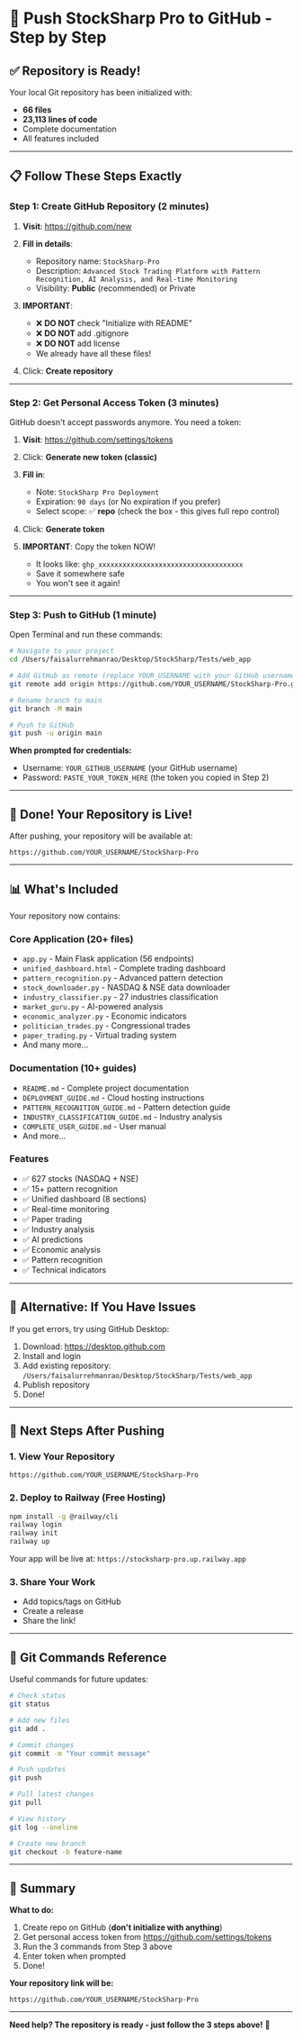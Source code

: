 # 🚀 Push StockSharp Pro to GitHub - Step by Step

## ✅ Repository is Ready!

Your local Git repository has been initialized with:
- **66 files**
- **23,113 lines of code**
- Complete documentation
- All features included

---

## 📋 Follow These Steps Exactly

### Step 1: Create GitHub Repository (2 minutes)

1. **Visit**: https://github.com/new

2. **Fill in details**:
   - Repository name: `StockSharp-Pro`
   - Description: `Advanced Stock Trading Platform with Pattern Recognition, AI Analysis, and Real-time Monitoring`
   - Visibility: **Public** (recommended) or Private
   
3. **IMPORTANT**: 
   - ❌ **DO NOT** check "Initialize with README"
   - ❌ **DO NOT** add .gitignore
   - ❌ **DO NOT** add license
   - We already have all these files!

4. Click: **Create repository**

---

### Step 2: Get Personal Access Token (3 minutes)

GitHub doesn't accept passwords anymore. You need a token:

1. **Visit**: https://github.com/settings/tokens

2. Click: **Generate new token (classic)**

3. **Fill in**:
   - Note: `StockSharp Pro Deployment`
   - Expiration: `90 days` (or No expiration if you prefer)
   - Select scope: ✅ **repo** (check the box - this gives full repo control)

4. Click: **Generate token**

5. **IMPORTANT**: Copy the token NOW!
   - It looks like: `ghp_xxxxxxxxxxxxxxxxxxxxxxxxxxxxxxxxxxxx`
   - Save it somewhere safe
   - You won't see it again!

---

### Step 3: Push to GitHub (1 minute)

Open Terminal and run these commands:

```bash
# Navigate to your project
cd /Users/faisalurrehmanrao/Desktop/StockSharp/Tests/web_app

# Add GitHub as remote (replace YOUR_USERNAME with your GitHub username)
git remote add origin https://github.com/YOUR_USERNAME/StockSharp-Pro.git

# Rename branch to main
git branch -M main

# Push to GitHub
git push -u origin main
```

**When prompted for credentials:**
- Username: `YOUR_GITHUB_USERNAME` (your GitHub username)
- Password: `PASTE_YOUR_TOKEN_HERE` (the token you copied in Step 2)

---

## 🎉 Done! Your Repository is Live!

After pushing, your repository will be available at:
```
https://github.com/YOUR_USERNAME/StockSharp-Pro
```

---

## 📊 What's Included

Your repository now contains:

### Core Application (20+ files)
- `app.py` - Main Flask application (56 endpoints)
- `unified_dashboard.html` - Complete trading dashboard
- `pattern_recognition.py` - Advanced pattern detection
- `stock_downloader.py` - NASDAQ & NSE data downloader
- `industry_classifier.py` - 27 industries classification
- `market_guru.py` - AI-powered analysis
- `economic_analyzer.py` - Economic indicators
- `politician_trades.py` - Congressional trades
- `paper_trading.py` - Virtual trading system
- And many more...

### Documentation (10+ guides)
- `README.md` - Complete project documentation
- `DEPLOYMENT_GUIDE.md` - Cloud hosting instructions
- `PATTERN_RECOGNITION_GUIDE.md` - Pattern detection guide
- `INDUSTRY_CLASSIFICATION_GUIDE.md` - Industry analysis
- `COMPLETE_USER_GUIDE.md` - User manual
- And more...

### Features
- ✅ 627 stocks (NASDAQ + NSE)
- ✅ 15+ pattern recognition
- ✅ Unified dashboard (8 sections)
- ✅ Real-time monitoring
- ✅ Paper trading
- ✅ Industry analysis
- ✅ AI predictions
- ✅ Economic analysis
- ✅ Pattern recognition
- ✅ Technical indicators

---

## 🔧 Alternative: If You Have Issues

If you get errors, try using GitHub Desktop:

1. Download: https://desktop.github.com
2. Install and login
3. Add existing repository: `/Users/faisalurrehmanrao/Desktop/StockSharp/Tests/web_app`
4. Publish repository
5. Done!

---

## 🌟 Next Steps After Pushing

### 1. View Your Repository
```
https://github.com/YOUR_USERNAME/StockSharp-Pro
```

### 2. Deploy to Railway (Free Hosting)
```bash
npm install -g @railway/cli
railway login
railway init
railway up
```
Your app will be live at: `https://stocksharp-pro.up.railway.app`

### 3. Share Your Work
- Add topics/tags on GitHub
- Create a release
- Share the link!

---

## 📝 Git Commands Reference

Useful commands for future updates:

```bash
# Check status
git status

# Add new files
git add .

# Commit changes
git commit -m "Your commit message"

# Push updates
git push

# Pull latest changes
git pull

# View history
git log --oneline

# Create new branch
git checkout -b feature-name
```

---

## 🎯 Summary

**What to do:**
1. Create repo on GitHub (**don't initialize with anything**)
2. Get personal access token from https://github.com/settings/tokens
3. Run the 3 commands from Step 3 above
4. Enter token when prompted
5. Done!

**Your repository link will be:**
```
https://github.com/YOUR_USERNAME/StockSharp-Pro
```

---

**Need help? The repository is ready - just follow the 3 steps above!** 🚀
